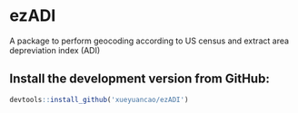 # ezADI
A package to perform geocoding according to US census and extract area depreviation index (ADI)

## Install the development version from GitHub:
```r
devtools::install_github('xueyuancao/ezADI')
```
